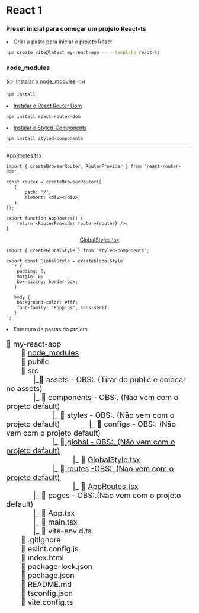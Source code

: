 # React 1

### Preset inicial para começar um projeto React-ts

<li>Criar a pasta para iniciar o projeto React</li>

```bash
npm create vite@latest my-react-app -- --template react-ts
```
### node_modules <br>

(👉 [Instalar o node_modules](#modules1) 👈)
```bash
npm install
```

<a href="#routes1">
    <li id="routes" border="none">
        Instalar o React Router Dom
    </li>
</a>

```bash
npm install react-router-dom
```

<a href="#styled1">
    <li id="styled">Instalar o Styled-Components</li>
</a>

```bash
npm install styled-components
```

---

<a href="#app">
    <p id="app1">
        AppRoutes.tsx
    </p>
</a>

```tsx
import { createBrowserRouter, RouterProvider } from 'react-router-dom';

const router = createBrowserRouter([
   {
       path: '/',
       element: <div></div>,
   },
]);

export function AppRoutes() {
    return <RouterProvider router={router} />;
}
```
<a href="#global">
    <p id="global1" align="center">
        GlobalStyles.tsx
    </p>
</a>

```tsx
import { createGlobalStyle } from 'styled-components';

export const GlobalStyle = createGlobalStyle`
   * {
    padding: 0;
    margin: 0;
    box-sizing: border-box;
   }

   body {
    background-color: #fff;
    font-family: "Poppins", sans-serif;
   }
`;
```

<li>Estrutura de pastas do projeto</li>

<p style="font-size: 20px;">
    📁 my-react-app<br>
        &nbsp;&nbsp;&nbsp;&nbsp;&nbsp;&nbsp;
    📁 <a href="#modules" id="modules1">node_modules</a> <br>
        &nbsp;&nbsp;&nbsp;&nbsp;&nbsp;&nbsp;
    📁 public <br>
        &nbsp;&nbsp;&nbsp;&nbsp;&nbsp;&nbsp;
    📂 src <br>
        &nbsp;&nbsp;&nbsp;&nbsp;&nbsp;&nbsp;&nbsp;&nbsp;&nbsp;&nbsp;&nbsp;&nbsp;
    |_📂 assets - OBS:. (Tirar do public e colocar no assets) <br>
        &nbsp;&nbsp;&nbsp;&nbsp;&nbsp;&nbsp;&nbsp;&nbsp;&nbsp;&nbsp;&nbsp;&nbsp;
    |_ 📂 components - OBS:. (Não vem com o projeto default) <br>
        &nbsp;&nbsp;&nbsp;&nbsp;&nbsp;&nbsp;&nbsp;&nbsp;&nbsp;&nbsp;&nbsp;&nbsp;&nbsp;&nbsp;&nbsp;&nbsp;&nbsp;&nbsp;&nbsp;&nbsp;&nbsp;
    |_ 📂 styles - OBS:. (Não vem com o projeto default)</<br>
        &nbsp;&nbsp;&nbsp;&nbsp;&nbsp;&nbsp;&nbsp;&nbsp;&nbsp;&nbsp;&nbsp;&nbsp;
    |_ 📂 configs - OBS:. (Não vem com o projeto default) <br>
        &nbsp;&nbsp;&nbsp;&nbsp;&nbsp;&nbsp;&nbsp;&nbsp;&nbsp;&nbsp;&nbsp;&nbsp;&nbsp;&nbsp;&nbsp;&nbsp;&nbsp;&nbsp;&nbsp;&nbsp;&nbsp;
    |_ 📂<a href="#styled" id="styled1"> global - OBS:. (Não vem com o projeto default)</a><br>
        &nbsp;&nbsp;&nbsp;&nbsp;&nbsp;&nbsp;&nbsp;&nbsp;&nbsp;&nbsp;&nbsp;&nbsp;&nbsp;&nbsp;&nbsp;&nbsp;&nbsp;&nbsp;&nbsp;&nbsp;&nbsp;&nbsp;&nbsp;&nbsp;&nbsp;&nbsp;&nbsp;&nbsp;&nbsp;&nbsp;&nbsp;
    |_ 📄 <a href="#global1" id="global">GlobalStyle.tsx</a> <br>
        &nbsp;&nbsp;&nbsp;&nbsp;&nbsp;&nbsp;&nbsp;&nbsp;&nbsp;&nbsp;&nbsp;&nbsp;&nbsp;&nbsp;&nbsp;&nbsp;&nbsp;&nbsp;&nbsp;&nbsp;&nbsp;
    |_ 📂<a href="#routes" id="routes1"> routes -OBS:. (Não vem com o projeto default)</a>   <br>
        &nbsp;&nbsp;&nbsp;&nbsp;&nbsp;&nbsp;&nbsp;&nbsp;&nbsp;&nbsp;&nbsp;&nbsp;&nbsp;&nbsp;&nbsp;&nbsp;&nbsp;&nbsp;&nbsp;&nbsp;&nbsp;&nbsp;&nbsp;&nbsp;&nbsp;&nbsp;&nbsp;&nbsp;&nbsp;&nbsp;&nbsp;
    |_ 📄 <a href="#app1" id="app">AppRoutes.tsx</a>  <br>
        &nbsp;&nbsp;&nbsp;&nbsp;&nbsp;&nbsp;&nbsp;&nbsp;&nbsp;&nbsp;&nbsp;&nbsp;
    |_ 📂 pages - OBS:.(Não vem com o projeto default)<br>
        &nbsp;&nbsp;&nbsp;&nbsp;&nbsp;&nbsp;&nbsp;&nbsp;&nbsp;&nbsp;&nbsp;&nbsp;
    |_ 📄 App.tsx <br>
        &nbsp;&nbsp;&nbsp;&nbsp;&nbsp;&nbsp;&nbsp;&nbsp;&nbsp;&nbsp;&nbsp;&nbsp;
    |_ 📄 main.tsx <br>
        &nbsp;&nbsp;&nbsp;&nbsp;&nbsp;&nbsp;&nbsp;&nbsp;&nbsp;&nbsp;&nbsp;&nbsp;
    |_ 📄 vite-env.d.ts <br>
        &nbsp;&nbsp;&nbsp;&nbsp;&nbsp;&nbsp;
    📄 .gitignore <br>
        &nbsp;&nbsp;&nbsp;&nbsp;&nbsp;&nbsp;
    📄 eslint.config.js <br>
	&nbsp;&nbsp;&nbsp;&nbsp;&nbsp;&nbsp;
    📄 index.html <br>
        &nbsp;&nbsp;&nbsp;&nbsp;&nbsp;&nbsp;
    📄 package-lock.json <br>
        &nbsp;&nbsp;&nbsp;&nbsp;&nbsp;&nbsp;
    📄 package.json <br>
        &nbsp;&nbsp;&nbsp;&nbsp;&nbsp;&nbsp;
    📄 README.md <br>
        &nbsp;&nbsp;&nbsp;&nbsp;&nbsp;&nbsp;
    📄 tsconfig.json <br>
        &nbsp;&nbsp;&nbsp;&nbsp;&nbsp;&nbsp;
    📄 vite.config.ts <br>
</p>
